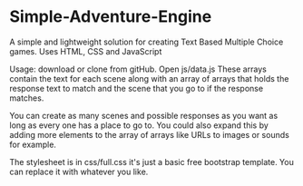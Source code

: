 # Simple-Adventure-Engine
A simple and lightweight solution for creating Text Based Multiple Choice games. Uses HTML, CSS and JavaScript
            
Usage: download or clone from gitHub.
Open js/data.js
These arrays contain the text for each scene along with an array of arrays that holds the response text to match and the scene that you go to if the response matches.

You can create as many scenes and possible responses as you want as long as every one has a place to go to.
You could also expand this by adding more elements to the array of arrays like URLs to images or sounds for example.

The stylesheet is in css/full.css it's just a basic free bootstrap template. You can replace it with whatever you like.

